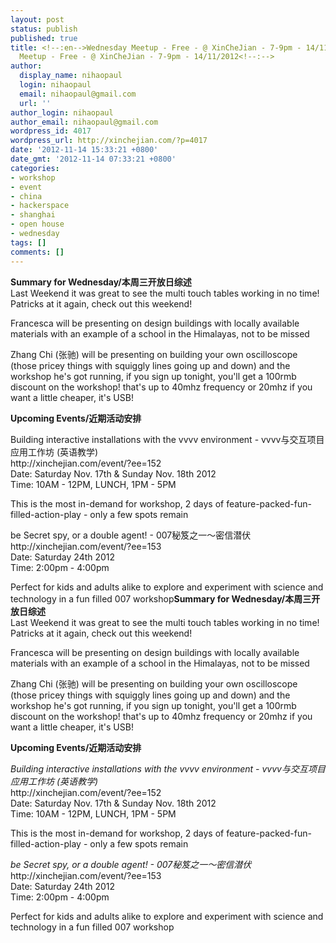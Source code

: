 ```yaml
---
layout: post
status: publish
published: true
title: <!--:en-->Wednesday Meetup - Free - @ XinCheJian - 7-9pm - 14/11/2012<!--:--><!--:zh-->Wednesday
  Meetup - Free - @ XinCheJian - 7-9pm - 14/11/2012<!--:-->
author:
  display_name: nihaopaul
  login: nihaopaul
  email: nihaopaul@gmail.com
  url: ''
author_login: nihaopaul
author_email: nihaopaul@gmail.com
wordpress_id: 4017
wordpress_url: http://xinchejian.com/?p=4017
date: '2012-11-14 15:33:21 +0800'
date_gmt: '2012-11-14 07:33:21 +0800'
categories:
- workshop
- event
- china
- hackerspace
- shanghai
- open house
- wednesday
tags: []
comments: []
---
```

<p><!--:en--><strong>Summary for Wednesday/本周三开放日综述</strong><br />
Last Weekend it was great to see the multi touch tables working in no time! Patricks at it again, check out this weekend!</p>
<p>Francesca will be presenting on design buildings with locally available materials with an example of a school in the Himalayas, not to be missed</p>
<p>Zhang Chi (张驰) will be presenting on building your own oscilloscope (those pricey things with squiggly lines going up and down) and the workshop he's got running, if you sign up tonight, you'll get a 100rmb discount on the workshop! that's up to 40mhz frequency or 20mhz if you want a little cheaper, it's USB!</p>
<p><strong>Upcoming Events/近期活动安排</strong></p>
<p>Building interactive installations with the vvvv environment - vvvv与交互项目应用工作坊 (英语教学)<br />
http://xinchejian.com/event/?ee=152<br />
Date: Saturday Nov. 17th &amp; Sunday Nov. 18th 2012<br />
Time: 10AM - 12PM, LUNCH, 1PM - 5PM</p>
<p>This is the most in-demand for workshop, 2 days of feature-packed-fun-filled-action-play - only a few spots remain</p>
<p>be Secret spy, or a double agent! - 007秘笈之一～密信潜伏<br />
http://xinchejian.com/event/?ee=153<br />
Date: Saturday 24th 2012<br />
Time: 2:00pm - 4:00pm</p>
<p>Perfect for kids and adults alike to explore and experiment with science and technology in a fun filled 007 workshop<!--:--><!--:zh--><strong>Summary for Wednesday/本周三开放日综述</strong><br />
Last Weekend it was great to see the multi touch tables working in no time! Patricks at it again, check out this weekend!</p>
<p>Francesca will be presenting on design buildings with locally available materials with an example of a school in the Himalayas, not to be missed</p>
<p>Zhang Chi (张驰) will be presenting on building your own oscilloscope (those pricey things with squiggly lines going up and down) and the workshop he's got running, if you sign up tonight, you'll get a 100rmb discount on the workshop! that's up to 40mhz frequency or 20mhz if you want a little cheaper, it's USB!</p>
<p><strong>Upcoming Events/近期活动安排</strong></p>
<p><em>Building interactive installations with the vvvv environment - vvvv与交互项目应用工作坊 (英语教学) </em><br />
http://xinchejian.com/event/?ee=152<br />
Date: Saturday Nov. 17th &amp; Sunday Nov. 18th 2012<br />
Time: 10AM - 12PM, LUNCH, 1PM - 5PM</p>
<p>This is the most in-demand for workshop, 2 days of feature-packed-fun-filled-action-play - only a few spots remain</p>
<p><em>be Secret spy, or a double agent! - 007秘笈之一～密信潜伏</em><br />
http://xinchejian.com/event/?ee=153<br />
Date: Saturday 24th 2012<br />
Time: 2:00pm - 4:00pm</p>
<p>Perfect for kids and adults alike to explore and experiment with science and technology in a fun filled 007 workshop<!--:--></p>
